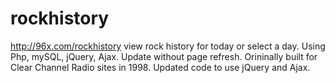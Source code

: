 # rockhistory
http://96x.com/rockhistory  view rock history for today or select a day.
Using Php, mySQL, jQuery, Ajax.  Update without page refresh.
Orininally built for Clear Channel Radio sites in 1998.  Updated code to use jQuery and Ajax.
